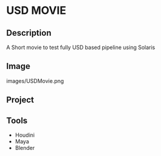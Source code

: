 # USD MOVIE

## Description

A Short movie to test fully USD based pipeline using Solaris

## Image

images/USDMovie.png

## Project

## Tools

- Houdini
- Maya
- Blender
